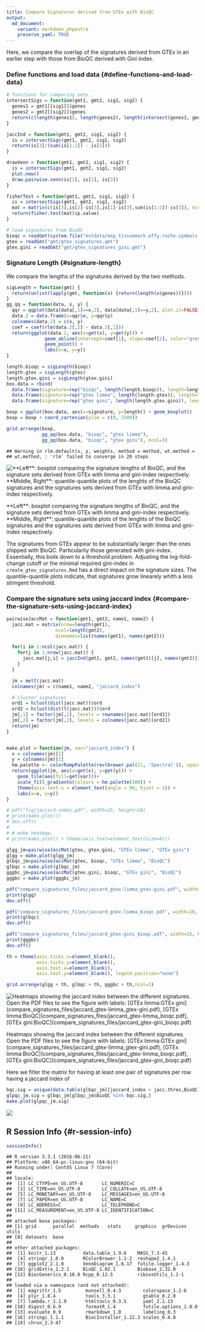 ```yaml
---
title: Compare Signatures derived from GTEx with BioQC
output:
  md_document:
    variant: markdown_phpextra
    preserve_yaml: TRUE
---
```


Here, we compare the overlap of the signatures derived from GTEx in an
earlier step with those from BioQC derived with Gini index.

### Define functions and load data {#define-functions-and-load-data}

~~~~ r
# functions for comparing sets. 
intersectSigs = function(gmt1, gmt2, sig1, sig2) {
  genes1 = gmt1[[sig1]]$genes
  genes2 = gmt2[[sig2]]$genes
  return(c(length(genes1), length(genes2), length(intersect(genes1, genes2))))
}

jaccInd = function(gmt1, gmt2, sig1, sig2) {
  is = intersectSigs(gmt1, gmt2, sig1, sig2)
  return(is[3]/(sum(is[1:2]) - is[3]))
}

drawVenn = function(gmt1, gmt2, sig1, sig2) {
  is = intersectSigs(gmt1, gmt2, sig1, sig2)
  plot.new()
  draw.pairwise.venn(is[1], is[2], is[3])
}

fisherTest = function(gmt1, gmt2, sig1, sig2) {
  is = intersectSigs(gmt1, gmt2, sig1, sig2)
  mat = matrix(c(is[3],is[2]-is[3],is[1]-is[3],sum(is[1:2])-is[3]), ncol=2)
  return(fisher.test(mat)$p.value)
}
~~~~

~~~~ r
# load signatures from BioQC
bioqc = readGmt(system.file("extdata/exp.tissuemark.affy.roche.symbols.gmt", package="BioQC"))
gtex = readGmt("gmt/gtex_signatures.gmt")
gtex.gini = readGmt("gmt/gtex_signatures_gini.gmt") 
~~~~

### Signature Length {#signature-length}

We compare the lengths of the signatures derived by the two methods.

~~~~ r
sigLength = function(gmt) {
  return(unlist(lapply(gmt, function(x) {return(length(x$genes))})))
}
gg_qq = function(data, x, y) {
  qqr = qqplot(data[data[,1]==x,2], data[data[,1]==y,2], plot.it=FALSE)
  data.2 = data.frame(x=qqr$x, y=qqr$y)
  colnames(data.2) = c(x, y)
  coef = coef(rlm(data.2[,2] ~ data.2[,1]))
  return(ggplot(data.2, aes(x=get(x), y=get(y))) +
              geom_abline(intercept=coef[1], slope=coef[2], color="grey") +
              geom_point() + 
              labs(x=x, y=y))
}

length.bioqc = sigLength(bioqc)
length.gtex = sigLength(gtex)
length.gtex.gini = sigLength(gtex.gini)
box.data = rbind(
  data.frame(signature=rep("bioqc", length(length.bioqc)), length=length.bioqc),
  data.frame(signature=rep("gtex limma", length(length.gtex)), length=length.gtex),
  data.frame(signature=rep("gtex gini", length(length.gtex.gini)), length=length.gtex.gini))

boxp = ggplot(box.data, aes(x=signature, y=length)) + geom_boxplot()
boxp = boxp + coord_cartesian(ylim = c(0, 2500))

grid.arrange(boxp, 
             gg_qq(box.data, "bioqc", "gtex limma"), 
             gg_qq(box.data, "bioqc", "gtex gini"), ncol=3)
~~~~

    ## Warning in rlm.default(x, y, weights, method = method, wt.method =
    ## wt.method, : 'rlm' failed to converge in 20 steps

<img src="compare_signatures_files/figure-markdown_phpextra/compare_signature_length-1.png" alt="**Left**: boxplot comparing the signature lengths of BioQC, and the signature sets derived from GTEx with limma and gini-index respectively. **Middle, Right**: quantile-quantile plots of the lenghts of the BioQC signatures and the signatures sets derived from GTEx with limma and gini-index respectively." style="display:block; margin: auto" />
<p markdown="1" class="caption">
**Left**: boxplot comparing the signature lengths of BioQC, and the
signature sets derived from GTEx with limma and gini-index respectively.
**Middle, Right**: quantile-quantile plots of the lenghts of the BioQC
signatures and the signatures sets derived from GTEx with limma and
gini-index respectively.
</p>

The signatures from GTEx appear to be substantially larger than the ones
shipped with BioQC. Particularliy those generated with gini-index.
Essentially, this boils down to a threshold problem. Adjusting the
log-fold-change cutoff or the minimal required gini-index in
`create_gtex_signatures.Rmd` has a direct impact on the signature sizes.
The quantile-quantile plots indicate, that signatures grow linearely
whith a less stringent threshold.

### Compare the signature sets using jaccard index {#compare-the-signature-sets-using-jaccard-index}

~~~~ r
pairwiseJaccMat = function(gmt1, gmt2, name1, name2) { 
  jacc.mat = matrix(nrow=length(gmt1),
                  ncol=length(gmt2),
                  dimnames=list(names(gmt1), names(gmt2)))

  for(i in 1:ncol(jacc.mat)) {
    for(j in 1:nrow(jacc.mat)) {
      jacc.mat[j,i] = jaccInd(gmt1, gmt2, names(gmt1)[j], names(gmt2)[i])
    }
  }

  jm = melt(jacc.mat)
  colnames(jm) = c(name1, name2, "jaccard_index")

  # cluster signatures
  ord1 = hclust(dist(jacc.mat))$ord
  ord2 = hclust(dist(t(jacc.mat)))$ord
  jm[,1] = factor(jm[,1], levels = rownames(jacc.mat)[ord1])
  jm[,2] = factor(jm[,2], levels = colnames(jacc.mat)[ord2])
  return(jm)
}


make.plot = function(jm, var="jaccard_index") {
  x = colnames(jm)[1]
  y = colnames(jm)[2]
  hm.palette <- colorRampPalette(rev(brewer.pal(11, 'Spectral')), space='Lab')  
  return(ggplot(jm, aes(x=get(x), y=get(y))) + 
    geom_tile(aes(fill=get(var)))+
    scale_fill_gradientn(colours = hm.palette(100)) +
    theme(axis.text.x = element_text(angle = 90, hjust = 1)) + 
    labs(x=x, y=y))
}

# pdf("fig/jaccard-index.pdf", width=25, height=10)
# print(make.plot())
# dev.off()
# 
# # make heatmap. 
# print(make.plot() + theme(axis.text=element_text(size=6)))

glgg_jm=pairwiseJaccMat(gtex, gtex.gini, "GTEx limma", "GTEx gini")
glgg = make.plot(glgg_jm)
glbqc_jm=pairwiseJaccMat(gtex, bioqc, "GTEx limma", "BioQC")
glbqc = make.plot(glbqc_jm)
gggbc_jm=pairwiseJaccMat(gtex.gini, bioqc, "GTEx gini", "BioQC")
gggbc = make.plot(gggbc_jm)

pdf("compare_signatures_files/jaccard_gtex-limma_gtex-gini.pdf", width=10, height=12)
print(glgg)
dev.off()

pdf("compare_signatures_files/jaccard_gtex-limma_bioqc.pdf", width=10, height=35)
print(glbqc)
dev.off()

pdf("compare_signatures_files/jaccard_gtex-gini_bioqc.pdf", width=15, height=35)
print(gggbc)
dev.off()

th = theme(axis.ticks.x=element_blank(),
           axis.ticks.y=element_blank(), 
           axis.text.x=element_blank(),
           axis.text.y=element_blank(), legend.position="none")

grid.arrange(glgg + th, glbqc + th, gggbc + th,ncol=3)
~~~~

<img src="compare_signatures_files/figure-markdown_phpextra/jaccard_index-1.png" alt="Heatmaps showing the jaccard index between the different signatures. Open the PDF files to see the figure with labels: [GTEx limma:GTEx gini](compare_signatures_files/jaccard_gtex-limma_gtex-gini.pdf), [GTEx limma:BioQC](compare_signatures_files/jaccard_gtex-limma_bioqc.pdf), [GTEx gini:BioQC](compare_signatures_files/jaccard_gtex-gini_bioqc.pdf)" style="display:block; margin: auto" />
<p markdown="1" class="caption">
Heatmaps showing the jaccard index between the different signatures.
Open the PDF files to see the figure with labels: [GTEx limma:GTEx
gini](compare_signatures_files/jaccard_gtex-limma_gtex-gini.pdf), [GTEx
limma:BioQC](compare_signatures_files/jaccard_gtex-limma_bioqc.pdf),
[GTEx gini:BioQC](compare_signatures_files/jaccard_gtex-gini_bioqc.pdf)
</p>

Here we filter the matrix for having at least one pair of signatures per
row having a jaccard index of

~~~~ r
bqc.sig = unique(data.table(glbqc_jm)[jaccard_index > jacc.thres,BioQC])
glpqc_jm.sig = glbqc_jm[glbqc_jm$BioQC %in% bqc.sig,]
make.plot(glpqc_jm.sig)
~~~~

<img src="compare_signatures_files/figure-markdown_phpextra/filterd_jacc_mat-1.png" style="display:block; margin: auto" style="display: block; margin: auto;" />

R Session Info {#r-session-info}
--------------

~~~~ r
sessionInfo()
~~~~

    ## R version 3.3.1 (2016-06-21)
    ## Platform: x86_64-pc-linux-gnu (64-bit)
    ## Running under: CentOS Linux 7 (Core)
    ## 
    ## locale:
    ##  [1] LC_CTYPE=en_US.UTF-8       LC_NUMERIC=C              
    ##  [3] LC_TIME=en_US.UTF-8        LC_COLLATE=en_US.UTF-8    
    ##  [5] LC_MONETARY=en_US.UTF-8    LC_MESSAGES=en_US.UTF-8   
    ##  [7] LC_PAPER=en_US.UTF-8       LC_NAME=C                 
    ##  [9] LC_ADDRESS=C               LC_TELEPHONE=C            
    ## [11] LC_MEASUREMENT=en_US.UTF-8 LC_IDENTIFICATION=C       
    ## 
    ## attached base packages:
    ## [1] grid      parallel  methods   stats     graphics  grDevices utils    
    ## [8] datasets  base     
    ## 
    ## other attached packages:
    ##  [1] knitr_1.13          data.table_1.9.6    MASS_7.3-45        
    ##  [4] stringr_1.0.0       RColorBrewer_1.1-2  reshape2_1.4.1     
    ##  [7] ggplot2_2.1.0       VennDiagram_1.6.17  futile.logger_1.4.3
    ## [10] gridExtra_2.2.1     BioQC_1.02.1        Biobase_2.32.0     
    ## [13] BiocGenerics_0.18.0 Rcpp_0.12.5         ribiosUtils_1.1-1  
    ## 
    ## loaded via a namespace (and not attached):
    ##  [1] magrittr_1.5         munsell_0.4.3        colorspace_1.2-6    
    ##  [4] plyr_1.8.4           tools_3.3.1          gtable_0.2.0        
    ##  [7] lambda.r_1.1.9       htmltools_0.3.5      yaml_2.1.13         
    ## [10] digest_0.6.9         formatR_1.4          futile.options_1.0.0
    ## [13] evaluate_0.9         rmarkdown_1.0        labeling_0.3        
    ## [16] stringi_1.1.1        BiocInstaller_1.22.3 scales_0.4.0        
    ## [19] chron_2.3-47

